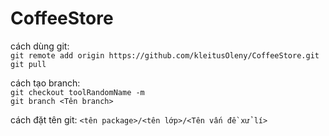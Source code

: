# CoffeeStore

cách dùng git:
</br>
```git remote add origin https://github.com/kleitusOleny/CoffeeStore.git```
</br>
```git pull```

cách tạo branch:
</br>
```git checkout toolRandomName -m```
</br>
```git branch <Tên branch>```

cách đặt tên git:
```<tên package>/<tên lớp>/<Tên vấn đề xử lí>```

